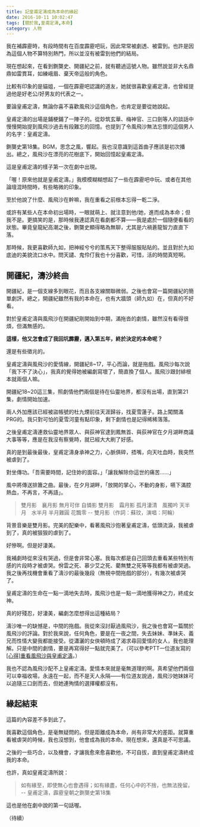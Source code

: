 ```yaml
---
title: 記皇甫定濤成為本命的緣起
date: 2016-10-11 10:02:47
tags: [關於我,皇甫定濤,本命]
category: 人物
---
```

我在補霹靂時，有段時間有在百度霹靂吧玩，因此常常被劇透、被雷到。也許是因為這個人物不算特別熱門，所以並沒有被雷到他們的結局。

現在想起來，在看到鍘龑史、開疆紀之前，就有聽過這號人物。雖然說並非大名鼎鼎如雷貫耳，如練峨眉、棄天帝這般的角色。

<!--more-->

比較有印象的是貓姐，一個在霹靂吧認識的道友，她就很喜歡皇甫定濤，也曾經提過他是好老公/好男友的代表之一。

要論皇甫定濤，無論你喜不喜歡風飛沙這個角色，也肯定是要從她說起。

皇甫定濤的出場是鋪梗鋪了一陣子的。從玅筑玄華、梅神官、三口劍等人的談話中慢慢開始提到風飛沙過去有段難忘的回憶。也提到了令風飛沙無法忘懷的這個男人的名字：皇甫定濤。

鍘龑史第18集。BGM，思念之風，響起。我也沒意識到這首曲子應該是初次播出。總之，風飛沙在漂亮的花樹底下，開始回憶起皇甫定濤。

這是皇甫定濤的樣子第一次在劇中出現。

「喔！原來他就是皇甫定濤。」我模模糊糊想起了一些在霹靂吧中玩、或者在其他論壇混時間時，有些略微的印象。

至於他說了什麼、風飛沙在幹嘛，我在重看之前根本忘得一乾二淨。

或許有某些人在本命初出場時，一眼就萌上、就注意到他/她，進而成為本命；但我不是。更搞笑的是，那時候我連認真在看劇都不算——我是處於一個隨便看看的狀態。畢竟皇龍紀高潮之後，鍘龑史顯得略為無聊，尤其是六禍蒼龍智力直直下落。

那時候，我更喜歡師九如，把神經兮兮的策馬天下整得服服貼貼的。並且對於九如底迪的美貌流口水中。問天譴、鬼伶仃我也十分喜歡，可惜，活的時間真短啊。

## 開疆紀，濤沙終曲

開疆紀，是一個支線多到眼花，而且各支線關聯微弱。之後也會寫一篇開疆紀的簡單劇評。總之，開疆紀雖然有我的本命在，也有大牆頭（師九如）在，但真的不好看。

對於皇甫定濤與風飛沙在開疆紀剛開始到中期，滿拖沓的劇情，雖然沒有看得很煩，但滿無感的。

**這樣，他又怎會成了我回坑霹靂，邁入第五年，終於決定的本命呢？**

還是有些徵兆的。

皇甫定濤與風飛沙的愛情線，開疆紀8~17，平心而論，就是拖戲。風飛沙每次說「我下不了決心」，我真的覺得她被編劇寫壞了，簡直換了個人。風飛沙跟封緋根本就兩個人嘛。

開疆紀18~20這三集，照劇情他們兩個是待在仙靈地界，都沒有出場，直到第21集，劇情開始加速。

兩人外加應該已經被盜帳號的杜九煙前往天涯歸谷，找夏雪蓮子。路上闖關滿PRG的。我只對可怕的夏雪河童有點印象，剩下劇情也是記得稀稀落落。

之後皇甫定濤連救仙靈地界眾人、與荻神官逮到鳳無首、與荻神官在夕月湖畔商議大事等等，應是在我沒有察覺時，就已經大大刷了好感。

真的是到最後最後，皇甫定濤身承神之力，心脈俱碎，捂嘴，向天吐血時，我突然被虐到了。

對坐傳功。「吾需要時間，記住妳的面容。」「讓我解除你這世的痛苦......」

風中將傳送排簫之曲。最後，在夕月湖畔，「放開的掌心，不動的身影，嚥下滿腔熱血，不再言，不再語」。

> 雙月影　襄月影
> 無月可伴 自憐影
> 雙月影　霜月影
> 孤月淒清　風獨吟
> 天半月　水半月
> 半月難圓 花飄零
> -- 雙月影（作詞：蘇玟，演唱：阿輪）

背景音樂是雙月影。完美的配樂中，看著風飛沙抱著皇甫定濤，低頭流淚，我被虐到了，真的被狠狠的虐到了。

好慘啊。但是好淒美。

我補劇時從來沒有哭過，但是會非常心塞。我每次都是自己回頭去重看某些特別有感的片段時才被虐哭。佾雲之死、慕少艾之死、藺無雙之死等等我都有被虐哭過。我之後再找機會重看了濤沙的最後幾段（無視中間拖戲的部分），有幾次被虐哭了。

皇甫定濤的生命在一點一滴地失去時，風飛沙也是一點一滴地獲得神之力，終成女神。

真的好殘忍，好淒美，編劇怎麼想得出這種結局？

濤沙唯一的缺憾是，中間的拖戲。我從來沒討厭過風飛沙，我之後也會寫一篇關於風飛沙的評論。對於我來說，任何角色，要是在一夜之間，失去妹妹、準妹夫、義兄而性情大變我都能接受。從瀟灑的女俠頓時成了渴求尋回愛情的女人，我也能理解。只是中間的劇情，要是再寫得好一點就完美了。（可以參考PTT一位道友寫的[[心得]重看風飛沙與皇甫定濤](https://www.ptt.cc/bbs/Palmar_Drama/M.1219390299.A.E6C.html)。）

我也不認為風飛沙配不上皇甫定濤。愛情本來就是毫無道理的啊。真希望他們兩個可以幸福收場，永遠在一起，而不是天人永隔——有位道友說過，風飛沙她妹妹可以追隨三口劍而去，但她連殉情的選擇權都沒有。

## 緣起結束

這篇的內容差不多到此了。

我喜歡這個角色，是毫無疑問的。但是距離成為本命，尚有非常大的差距。就算重看被虐哭的時候，我也沒想到，他會成為我的本命。現在想來，還真是不可思議。

之後的一些巧合，以及機會，才讓我愈來愈喜歡他，不可自拔，直到皇甫定濤終成我的本命。

也許，真如皇甫定濤所說：
> 如有緣至，即使無心也會遇得；如有緣盡，任何心中的不捨，也無法挽留。
> -- 皇甫定濤，霹靂皇朝之鍘龑史第18集

這也是他在劇中說的第一句話喔。

（待續）

